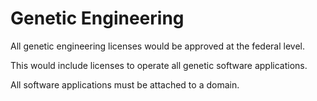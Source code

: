 # Genetic Engineering

All genetic engineering licenses would be approved at the federal level.

This would include licenses to operate all genetic software applications.

All software applications must be attached to a domain.
